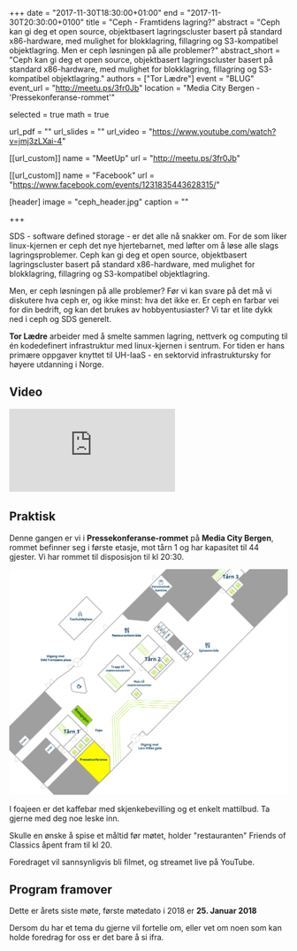 +++
date = "2017-11-30T18:30:00+01:00"
end = "2017-11-30T20:30:00+0100"
title = "Ceph - Framtidens lagring?"
abstract = "Ceph kan gi deg et open source, objektbasert lagringscluster basert på standard x86-hardware, med mulighet for blokklagring, fillagring og S3-kompatibel objektlagring. Men er ceph løsningen på alle problemer?"
abstract_short = "Ceph kan gi deg et open source, objektbasert lagringscluster basert på standard x86-hardware, med mulighet for blokklagring, fillagring og S3-kompatibel objektlagring."
authors = ["Tor Lædre"]
event = "BLUG"
event_url = "http://meetu.ps/3fr0Jb"
location = "Media City Bergen - 'Pressekonferanse-rommet'"

selected = true
math = true

url_pdf = ""
url_slides = ""
url_video = "https://www.youtube.com/watch?v=jmj3zLXai-4"


[[url_custom]]
name = "MeetUp"
url = "http://meetu.ps/3fr0Jb"


[[url_custom]]
name = "Facebook"
url = "https://www.facebook.com/events/1231835443628315/"

[header]
image = "ceph_header.jpg"
caption = ""

+++

SDS - software defined storage - er det alle nå snakker om. For de som liker linux-kjernen er ceph det nye hjertebarnet, med løfter om å løse alle slags lagringsproblemer. Ceph kan gi deg et open source, objektbasert lagringscluster basert på standard x86-hardware, med mulighet for blokklagring, fillagring og S3-kompatibel objektlagring.

Men, er ceph løsningen på alle problemer? Før vi kan svare på det må vi diskutere hva ceph er, og ikke minst: hva det ikke er. Er ceph en farbar vei for din bedrift, og kan det brukes av hobbyentusiaster? Vi tar et lite dykk ned i ceph og SDS generelt.

**Tor Lædre** arbeider med å smelte sammen lagring, nettverk og computing til én kodedefinert infrastruktur med linux-kjernen i sentrum. For tiden er hans primære oppgaver knyttet til UH-IaaS - en sektorvid infrastruktursky for høyere utdanning i Norge.

## Video

<div class="video"><iframe src="https://www.youtube.com/embed/jmj3zLXai-4" frameborder="0" allowfullscreen></iframe></div>

## Praktisk
Denne gangen er vi i **Pressekonferanse-rommet** på **Media City Bergen**, rommet befinner seg i første etasje, mot tårn 1 og har kapasitet til 44 gjester. Vi har rommet til disposisjon til kl 20:30. 

!["Kart over MCB"](/img/mcb_kart.png "Map")

I foajeen er det kaffebar med skjenkebevilling og et enkelt mattilbud. Ta gjerne med deg noe leske inn.

Skulle en ønske å spise et måltid før møtet, holder "restauranten" Friends of Classics åpent fram til kl 20.

Foredraget vil sannsynligvis bli filmet, og streamet live på YouTube.

## Program framover

Dette er årets siste møte, første møtedato i 2018 er **25. Januar 2018**

Dersom du har et tema du gjerne vil fortelle om, eller vet om noen som kan holde foredrag for oss er det bare å si ifra.


<!-- test -->
